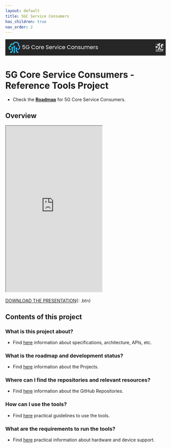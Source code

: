```yaml
---
layout: default
title: 5GC Service Consumers
has_children: true
nav_order: 2
---
```


<img src="../../assets/images/Banner_5GC.png" /> 

# 5G Core Service Consumers - Reference Tools Project

* Check the [**Roadmap**](https://github.com/orgs/5G-MAG/projects/48/views/17) for 5G Core Service Consumers.

## Overview
<iframe width="60%" height="520" src="https://drive.google.com/file/d/1-TPp-cVL8xW5WD8n8dJ2JyDPIfbbygli/preview"></iframe>

[DOWNLOAD THE PRESENTATION](https://drive.google.com/file/d/1-TPp-cVL8xW5WD8n8dJ2JyDPIfbbygli/preview){: .btn}

## Contents of this project

### What is this project about?
* Find [here](./under-development.html) information about specifications, architecture, APIs, etc.

### What is the roadmap and development status?
* Find [here](./projects.html) information about the Projects.
 
### Where can I find the repositories and relevant resources?
* Find [here](./repositories.html) information about the GitHub Repositories.

### How can I use the tools?
* Find [here](./tutorials.html) practical guidelines to use the tools.

### What are the requirements to run the tools?
* Find [here](./requirements.html) practical information about hardware and device support. 
